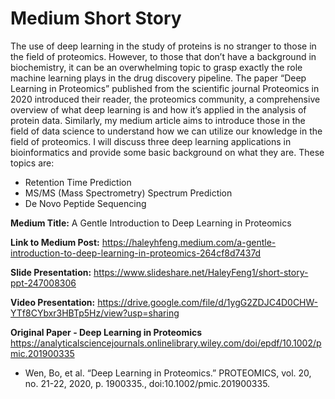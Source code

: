# Medium Short Story

The use of deep learning in the study of proteins is no stranger to those in the field of proteomics. However, to those that don’t have a background in biochemistry, it can be an overwhelming topic to grasp exactly the role machine learning plays in the drug discovery pipeline. The paper “Deep Learning in Proteomics” published from the scientific journal Proteomics in 2020 introduced their reader, the proteomics community, a comprehensive overview of what deep learning is and how it’s applied in the analysis of protein data. Similarly, my medium article aims to introduce those in the field of data science to understand how we can utilize our knowledge in the field of proteomics. I will discuss three deep learning applications in bioinformatics and provide some basic background on what they are. These topics are:
* Retention Time Prediction
* MS/MS (Mass Spectrometry) Spectrum Prediction
* De Novo Peptide Sequencing

**Medium Title:** A Gentle Introduction to Deep Learning in Proteomics

**Link to Medium Post:** https://haleyhfeng.medium.com/a-gentle-introduction-to-deep-learning-in-proteomics-264cf8d7437d

**Slide Presentation:** https://www.slideshare.net/HaleyFeng1/short-story-ppt-247008306

**Video Presentation:** https://drive.google.com/file/d/1ygG2ZDJC4D0CHW-YTf8CYbxr3HBTp5Hz/view?usp=sharing

**Original Paper - Deep Learning in Proteomics**
https://analyticalsciencejournals.onlinelibrary.wiley.com/doi/epdf/10.1002/pmic.201900335 
* Wen, Bo, et al. “Deep Learning in Proteomics.” PROTEOMICS, vol. 20, no. 21-22, 2020, p. 1900335., doi:10.1002/pmic.201900335. 

